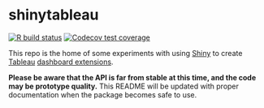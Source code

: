 # shinytableau

<!-- badges: start -->
[![R build status](https://github.com/rstudio/shinytableau/workflows/R-CMD-check/badge.svg)](https://github.com/rstudio/shinytableau/actions?workflow=R-CMD-check)
[![Codecov test coverage](https://codecov.io/gh/rstudio/shinytableau/branch/master/graph/badge.svg)](https://codecov.io/gh/rstudio/shinytableau?branch=master)
<!-- badges: end -->

This repo is the home of some experiments with using [Shiny](https://shiny.rstudio.com/) to create [Tableau](https://www.tableau.com/) [dashboard extensions](https://help.tableau.com/current/pro/desktop/en-us/dashboard_extensions.htm).

**Please be aware that the API is far from stable at this time, and the code may be prototype quality.** This README will be updated with proper documentation when the package becomes safe to use.
